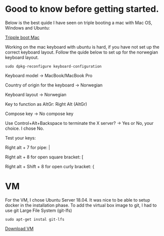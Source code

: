 # Good to know before getting started.

Below is the best quide I have seen on triple booting a mac with Mac OS, Windows and Ubuntu:

[Tripple boot Mac ](https://www.innoq.com/en/blog/triple-booting-a-mac/)

Working on the mac keyboard with ubuntu is hard, if you have not set up the correct keyboard layout.
Follow the quide below to set up for the norwegian keyboard layout.

`sudo dpkg-reconfigure keyboard-configuration`

Keyboard model -> MacBook/MacBook Pro

Country of origin for the keyboard -> Norwegian

Keyboard layout -> Norwegian

Key to function as AltGr: Right Alt (AltGr)

Compose key -> No compose key

Use Control+Alt+Backspace to terminate the X server? -> Yes or No, your choice. I chose No.

Test your keys:

Right alt + 7 for pipe: |

Right alt + 8 for open square bracket: [

Right alt + Shift + 8 for open curly bracket: {

# VM

For the VM, I chose Ubuntu Server 18.04. It was nice to be able to setup docker in the installation phase.
To add the virtual box image to git, I had to use git Large File System (git-lfs)

`sudo apt-get instal git-lfs`

[Download VM](https://github.com/parkerlarry/learning_linux/raw/master/VM/VM-ubuntu-18.ova)
